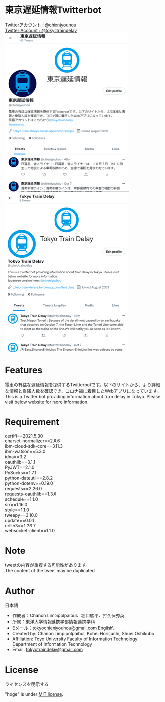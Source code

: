 # 東京遅延情報Twitterbot

[Twitterアカウント : @chienjyouhou](https://twitter.com/chienjyouhou)\
[Twitter Account : @tokyotraindelay](https://twitter.com/tokyotraindelay)\
<img src="https://github.com/Kohei554/opendata0925/blob/main/twi_jp.png" width="400"><img src="https://github.com/Kohei554/opendata0925/blob/main/twi_en.png" width="400">

# Features
電車の有益な遅延情報を提供するTwitterbotです。以下のサイトから、より詳細な情報と乗降人数を確認でき、コロナ禍に着目したWebアプリになっています。\
This is a Twitter bot providing information about train delay in Tokyo. Please visit below website for more information.

# Requirement

certifi==2021.5.30\
charset-normalizer==2.0.6\
ibm-cloud-sdk-core==3.11.3\
ibm-watson==5.3.0\
idna==3.2\
oauthlib==3.1.1\
PyJWT==2.1.0\
PySocks==1.7.1\
python-dateutil==2.8.2\
python-dotenv==0.19.0\
requests==2.26.0\
requests-oauthlib==1.3.0\
schedule==1.1.0\
six==1.16.0\
style==1.1.0\
tweepy==3.10.0\
update==0.0.1\
urllib3==1.26.7\
websocket-client==1.1.0

# Note

tweetの内容が重複する可能性があります。\
The content of the tweet may be duplicated

# Author

日本語
* 作成者：Chanon Limpipolpaibul、堀口紘平、押久保秀英
* 所属：東洋大学情報連携学部情報連携学科
* Eメール：tokyochienjyouhou@gmail.com
English\
* Created by: Chanon Limpipolpaibul, Kohei Horiguchi, Shuei Oshikubo
* Affiliation: Toyo University Faculty of Information Technology Department of Information Technology
* Email: tokyotraindelay@gmail.com

# License
ライセンスを明示する

"hoge" is under [MIT license](https://en.wikipedia.org/wiki/MIT_License).
